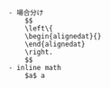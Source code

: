 
    - 場合分け
        $$
        \left\{ 
        \begin{alignedat}{} 
        \end{alignedat} 
        \right.
        $$
    - inline math
        $a$ a
